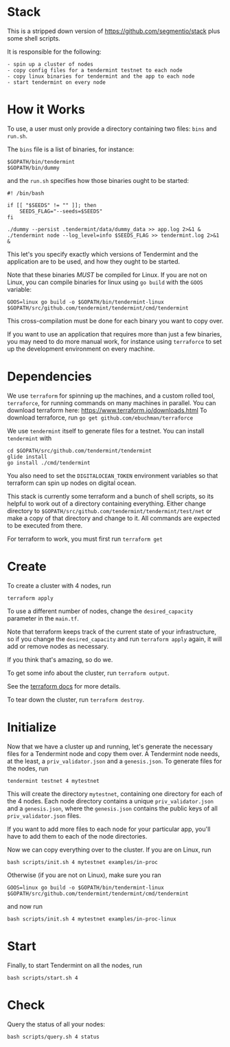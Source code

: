 # Stack

This is a stripped down version of https://github.com/segmentio/stack
plus some shell scripts.

It is responsible for the following:

	- spin up a cluster of nodes
	- copy config files for a tendermint testnet to each node
	- copy linux binaries for tendermint and the app to each node
	- start tendermint on every node

# How it Works

To use, a user must only provide a directory containing two files: `bins` and `run.sh`.

The `bins` file is a list of binaries, for instance:

```
$GOPATH/bin/tendermint
$GOPATH/bin/dummy
```

and the `run.sh` specifies how those binaries ought to be started:

```
#! /bin/bash

if [[ "$SEEDS" != "" ]]; then
	SEEDS_FLAG="--seeds=$SEEDS"
fi

./dummy --persist .tendermint/data/dummy_data >> app.log 2>&1 &
./tendermint node --log_level=info $SEEDS_FLAG >> tendermint.log 2>&1 &
```

This let's you specify exactly which versions of Tendermint and the application are to be used,
and how they ought to be started.

Note that these binaries *MUST* be compiled for Linux. 
If you are not on Linux, you can compile binaries for linux using `go build` with the `GOOS` variable:

```
GOOS=linux go build -o $GOPATH/bin/tendermint-linux $GOPATH/src/github.com/tendermint/tendermint/cmd/tendermint
```

This cross-compilation must be done for each binary you want to copy over. 

If you want to use an application that requires more than just a few binaries, you may need to do more manual work, 
for instance using `terraforce` to set up the development environment on every machine.

# Dependencies

We use `terraform` for spinning up the machines, 
and a custom rolled tool, `terraforce`, 
for running commands on many machines in parallel.
You can download terraform here: https://www.terraform.io/downloads.html
To download terraforce, run `go get github.com/ebuchman/terraforce`

We use `tendermint` itself to generate files for a testnet.
You can install `tendermint` with 

```
cd $GOPATH/src/github.com/tendermint/tendermint
glide install
go install ./cmd/tendermint
```

You also need to set the `DIGITALOCEAN_TOKEN` environment variables so that terraform can 
spin up nodes on digital ocean.

This stack is currently some terraform and a bunch of shell scripts, 
so its helpful to work out of a directory containing everything. 
Either 	change directory to `$GOPATH/src/github.com/tendermint/tendermint/test/net`
or make a copy of that directory and change to it. All commands are expected to be executed from there.

For terraform to work, you must first run `terraform get`

# Create 

To create a cluster with 4 nodes, run

```
terraform apply
```

To use a different number of nodes, change the `desired_capacity` parameter in the `main.tf`.

Note that terraform keeps track of the current state of your infrastructure, 
so if you change the `desired_capacity` and run `terraform apply` again, it will add or remove nodes as necessary.

If you think that's amazing, so do we.

To get some info about the cluster, run `terraform output`.

See the [terraform docs](https://www.terraform.io/docs/index.html) for more details. 

To tear down the cluster, run `terraform destroy`.

# Initialize 

Now that we have a cluster up and running, let's generate the necessary files for a Tendermint node and copy them over.
A Tendermint node needs, at the least, a `priv_validator.json` and a `genesis.json`.
To generate files for the nodes, run

```
tendermint testnet 4 mytestnet
```

This will create the directory `mytestnet`, containing one directory for each of the 4 nodes.
Each node directory contains a unique `priv_validator.json` and a `genesis.json`, 
where the `genesis.json` contains the public keys of all `priv_validator.json` files.

If you want to add more files to each node for your particular app, you'll have to add them to each of the node directories.

Now we can copy everything over to the cluster.
If you are on Linux, run 

```
bash scripts/init.sh 4 mytestnet examples/in-proc
```

Otherwise (if you are not on Linux), make sure you ran 

```
GOOS=linux go build -o $GOPATH/bin/tendermint-linux $GOPATH/src/github.com/tendermint/tendermint/cmd/tendermint
```

and now run 

```
bash scripts/init.sh 4 mytestnet examples/in-proc-linux
```

# Start 

Finally, to start Tendermint on all the nodes, run

```
bash scripts/start.sh 4
```

# Check

Query the status of all your nodes:

```
bash scripts/query.sh 4 status
```
